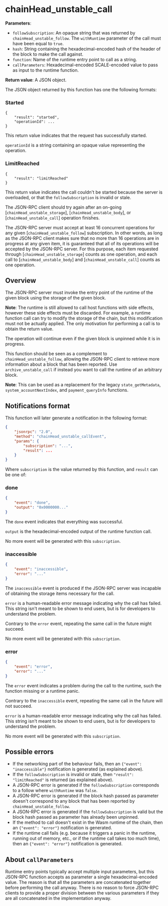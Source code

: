 # chainHead_unstable_call

**Parameters**:

- `followSubscription`: An opaque string that was returned by `chainHead_unstable_follow`. The `withRuntime` parameter of the call must have been equal to `true`.
- `hash`: String containing the hexadecimal-encoded hash of the header of the block to make the call against.
- `function`: Name of the runtime entry point to call as a string.
- `callParameters`: Hexadecimal-encoded SCALE-encoded value to pass as input to the runtime function.

**Return value**: A JSON object.

The JSON object returned by this function has one the following formats:

### Started

```
{
    "result": "started",
    "operationId": ...
}
```

This return value indicates that the request has successfully started.

`operationId` is a string containing an opaque value representing the operation.

### LimitReached

```
{
    "result": "limitReached"
}
```

This return value indicates the call couldn't be started because the server is overloaded, or that the `followSubscription` is invalid or stale.

The JSON-RPC client should try again after an on-going [`chainHead_unstable_storage`], [`chainHead_unstable_body`], or [`chainHead_unstable_call`] operation finishes.

The JSON-RPC server must accept at least 16 concurrent operations for any given [`chainHead_unstable_follow`] subscription. In other words, as long as the JSON-RPC client makes sure that no more than 16 operations are in progress at any given item, it is guaranteed that all of its operations will be accepted by the JSON-RPC server.
For this purpose, each item requested through [`chainHead_unstable_storage`] counts as one operation, and each call to [`chainHead_unstable_body`] and [`chainHead_unstable_call`] counts as one operation.

## Overview

The JSON-RPC server must invoke the entry point of the runtime of the given block using the storage of the given block.

**Note**: The runtime is still allowed to call host functions with side effects, however these side effects must be discarded. For example, a runtime function call can try to modify the storage of the chain, but this modification must not be actually applied. The only motivation for performing a call is to obtain the return value.

The operation will continue even if the given block is unpinned while it is in progress.

This function should be seen as a complement to `chainHead_unstable_follow`, allowing the JSON-RPC client to retrieve more information about a block that has been reported. Use `archive_unstable_call` if instead you want to call the runtime of an arbitrary block.

**Note**: This can be used as a replacement for the legacy `state_getMetadata`, `system_accountNextIndex`, and `payment_queryInfo` functions.

## Notifications format

This function will later generate a notification in the following format:

```json
{
    "jsonrpc": "2.0",
    "method": "chainHead_unstable_callEvent",
    "params": {
        "subscription": "...",
        "result": ...
    }
}
```

Where `subscription` is the value returned by this function, and `result` can be one of:

### done

```json
{
    "event": "done",
    "output": "0x0000000..."
}
```

The `done` event indicates that everything was successful.

`output` is the hexadecimal-encoded output of the runtime function call.

No more event will be generated with this `subscription`.

### inaccessible

```json
{
    "event": "inaccessible",
    "error": "..."
}
```

The `inaccessible` event is produced if the JSON-RPC server was incapable of obtaining the storage items necessary for the call.

`error` is a human-readable error message indicating why the call has failed. This string isn't meant to be shown to end users, but is for developers to understand the problem.

Contrary to the `error` event, repeating the same call in the future might succeed.

No more event will be generated with this `subscription`.

### error

```json
{
    "event": "error",
    "error": "..."
}
```

The `error` event indicates a problem during the call to the runtime, such the function missing or a runtime panic.

Contrary to the `inaccessible` event, repeating the same call in the future will not succeed.

`error` is a human-readable error message indicating why the call has failed. This string isn't meant to be shown to end users, but is for developers to understand the problem.

No more event will be generated with this `subscription`.

## Possible errors

- If the networking part of the behaviour fails, then an `{"event": "inaccessible"}` notification is generated (as explained above).
- If the `followSubscription` is invalid or stale, then `"result": "limitReached"` is returned (as explained above).
- A JSON-RPC error is generated if the `followSubscription` corresponds to a follow where `withRuntime` was `̀false`.
- A JSON-RPC error is generated if the block hash passed as parameter doesn't correspond to any block that has been reported by `chainHead_unstable_follow`.
- A JSON-RPC error is generated if the `followSubscription` is valid but the block hash passed as parameter has already been unpinned.
- If the method to call doesn't exist in the Wasm runtime of the chain, then an `{"event": "error"}` notification is generated.
- If the runtime call fails (e.g. because it triggers a panic in the runtime, running out of memory, etc., or if the runtime call takes too much time), then an `{"event": "error"}` notification is generated.

## About `callParameters`

Runtime entry points typically accept multiple input parameters, but this JSON-RPC function accepts as parameter a single hexadecimal-encoded value. The reason is that all the parameters are concatenated together before performing the call anyway. There is no reason to force JSON-RPC clients to provide a proper division between the various parameters if they are all concatenated in the implementation anyway.
